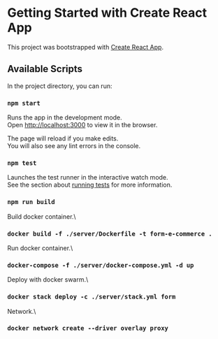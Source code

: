 # Getting Started with Create React App

This project was bootstrapped with [Create React App](https://github.com/facebook/create-react-app).

## Available Scripts

In the project directory, you can run:

### `npm start`

Runs the app in the development mode.\
Open [http://localhost:3000](http://localhost:3000) to view it in the browser.

The page will reload if you make edits.\
You will also see any lint errors in the console.

### `npm test`

Launches the test runner in the interactive watch mode.\
See the section about [running tests](https://facebook.github.io/create-react-app/docs/running-tests) for more information.

### `npm run build`

Build docker container.\

### `docker build -f ./server/Dockerfile -t form-e-commerce .`

Run docker container.\
### `docker-compose -f ./server/docker-compose.yml -d up`


Deploy with docker swarm.\
### `docker stack deploy -c ./server/stack.yml form`

Network.\

### `docker network create --driver overlay proxy`